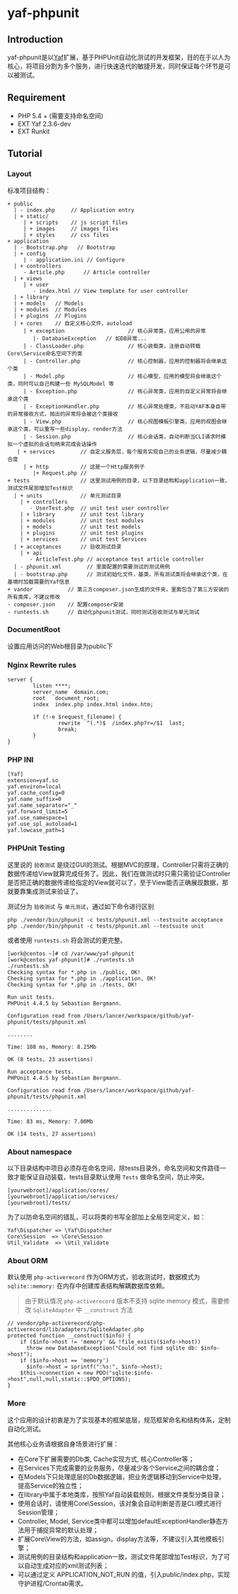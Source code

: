 # yaf-phpunit

## Introduction

yaf-phpunit是以[Yaf](https://github.com/laruence/php-yaf)扩展，基于PHPUnit自动化测试的开发框架，目的在于以人为核心，将项目分割为多个服务，进行快速迭代的敏捷开发，同时保证每个环节是可以被测试。

## Requirement
- PHP 5.4 + (需要支持命名空间)
- EXT Yaf 2.3.6-dev
- EXT Runkit

## Tutorial

### Layout
标准项目结构：

```
+ public
  | - index.php     // Application entry
  | + static/
     | + scripts    // js script files
     | + images     // images files
     | + styles     // css files
+ application
  | - Bootstrap.php   // Bootstrap
  | + config 
     | - application.ini // Configure 
  | + controllers
     - Article.php      // Article controller
  | + views
     | + user
        - index.html // View template for user controller
  | + library
  | + models   // Models
  | + modules  // Modules
  | + plugins  // Plugins
  | + cores    // 自定义核心文件，autoload
     | + exception                    // 核心异常类，应用公用的异常
        |- DatabaseException   // 如DB异常...
     | - ClassLoader.php              // 核心装载类，注册自动转载Core\Service命名空间下的类
     | - Controller.php               // 核心控制器，应用的控制器将会继承这个类
     | - Model.php                    // 核心模型，应用的模型将会继承这个类，同时可以自己构建一些 MySQLModel 等
     | - Exception.php                // 核心异常类，应用的自定义异常将会继承这个类
     | - ExceptionHandler.php         // 核心异常处理类，不启动YAF本身自带的异常接收方式，抛出的异常将会被这个类接收
     | - View.php                     // 核心视图模板引擎类，应用的视图会继承这个类，可以重写一些display，render方法
     | - Session.php                  // 核心会话类，自动判断当CLI请求时模拟一个虚拟的会话句柄来完成会话操作
   | + services        // 自定义服务层，每个服务实现自己的业务逻辑，尽量减少耦合度
     | + http          // 这是一个Http服务例子
        |+ Request.php // 
+ tests                // 这里测试用例的目录，以下目录结构和application一致，测试文件尾部增加Test标识
  | + units            // 单元测试目录
    | + controllers
       - UserTest.php  // unit test user controller
    | + library        // unit test library
    | + modules        // unit test modules
    | + models         // unit test models
    | + plugins        // unit test plugins
    | + services       // unit test Services
  | + acceptances      // 验收测试目录
    | + api
       - ArticleTest.php // acceptance test article controller
  | - phpunit.xml        // 里面配置的需要测试的测试用例
  | - bootstrap.php      // 测试初始化文件，基类，所有测试类将会继承这个类，在基境时加载需要的Yaf信息
+ vandor           // 第三方composer.json生成的文件夹，里面包含了第三方安装的所有类库，不建议修改
- composer.json    // 配置composer安装
- runtests.sh      // 自动化phpunit测试，同时测试验收测试与单元测试
```

### DocumentRoot
设置应用访问的Web根目录为public下

### Nginx Rewrite rules
```
server {
        listen ****;
        server_name  domain.com;
        root   document_root;
        index  index.php index.html index.htm;

        if (!-e $request_filename) {
                rewrite  ^(.*)$  /index.php?r=/$1  last;
                break;
        }
}
```

### PHP INI
```
[Yaf]
extension=yaf.so
yaf.environ=local
yaf.cache_config=0
yaf.name_suffix=0
yaf.name_separator="_"
yaf.forward_limit=5
yaf.use_namespace=1
yaf.use_spl_autoload=1
yaf.lowcase_path=1
```

### PHPUnit Testing
这里说的 `验收测试` 是绕过GUI的测试。根据MVC的原理，Controller只需将正确的数据传递给View就算完成任务了。因此，我们在做测试时只需只需验证Controller是否把正确的数据传递给指定的View就可以了，至于View能否正确展现数据，那就要靠集成测试来验证了。

测试分为 `验收测试` 与 `单元测试`，通过如下命令进行区别
```
php ./vendor/bin/phpunit -c tests/phpunit.xml --testsuite acceptance
php ./vendor/bin/phpunit -c tests/phpunit.xml --testsuite unit
```
或者使用 `runtests.sh` 将会测试的更完整。
```
[work@centos ~]# cd /var/www/yaf-phpunit
[work@centos yaf-phpunit]# ./runtests.sh
./runtests.sh
Checking syntax for *.php in ./public, OK!
Checking syntax for *.php in ./application, OK!
Checking syntax for *.php in ./tests, OK!

Run unit tests.
PHPUnit 4.4.5 by Sebastian Bergmann.

Configuration read from /Users/lancer/workspace/github/yaf-phpunit/tests/phpunit.xml

........

Time: 108 ms, Memory: 8.25Mb

OK (8 tests, 23 assertions)

Run acceptance tests.
PHPUnit 4.4.5 by Sebastian Bergmann.

Configuration read from /Users/lancer/workspace/github/yaf-phpunit/tests/phpunit.xml

..............

Time: 83 ms, Memory: 7.00Mb

OK (14 tests, 27 assertions)
```

### About namespace
以下目录结构中项目必须存在命名空间，除tests目录外，命名空间和文件路径一致才能保证自动装载，tests目录默认使用 `Tests` 做命名空间，防止冲突。
```
[yourwebroot]/application/cores/
[yourwebroot]/application/services/
[yourwebroot]/tests/
```

为了以防命名空间的错乱，可以将类的书写全部加上全局空间定义，如：
```
Yaf\Dispatcher => \Yaf\Dispatcher
Core\Session  => \Core\Session
Util_Validate  => \Util_Validate
```

### About ORM
默认使用 `php-activerecord` 作为ORM方式，验收测试时，数据模式为 `sqlite::memory:` 在内存中创建库表结构解耦数据库依赖。
> 由于默认情况 `php-activerecord` 版本不支持 sqlite memory 模式，需要修改 `SqliteAdapter` 中 `__construct` 方法
```
// vendor/php-activerecord/php-activerecord/lib/adapters/SqliteAdapter.php  
protected function __construct($info) {
    if ($info->host != 'memory' && !file_exists($info->host))
      throw new DatabaseException("Could not find sqlite db: $info->host");
    if ($info->host == 'memory')
      $info->host = sprintf(":%s:", $info->host);
    $this->connection = new PDO("sqlite:$info->host",null,null,static::$PDO_OPTIONS);
}
```

### More
这个应用的设计初衷是为了实现基本的框架底层，规范框架命名和结构体系，定制自动化测试。

其他核心业务请根据自身场景进行扩展：
- 在Core下扩展需要的Db类, Cache实现方式, 核心Controller等；
- 在Services下完成需要的业务服务，尽量减少各个Service之间的耦合度；
- 在Models下只处理底层的Db数据逻辑，把业务逻辑移动到Service中处理，提高Service的独立性；
- 在library中属于本地类库，按照Yaf自动装载规则，根据文件类型分类目录；
- 使用会话时，请使用Core\Session，该对象会自动判断是否是CLI模式进行Session管理；
- Controller, Model, Service类中都可以增加defaultExceptionHandler静态方法用于捕捉异常的默认处理；
- 扩展Core\View的方法，如assign，display方法等，不建议引入其他模板引擎；
- 测试用例的目录结构和application一致，测试文件尾部增加Test标识，为了可以自动生成对应的xml测试列表；
- 可以通过定义 APPLICATION_NOT_RUN 的值，引入public/index.php，实现守护进程/Crontab需求。